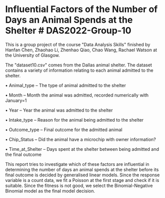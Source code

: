 # Influential Factors of the Number of Days an Animal Spends at the Shelter # DAS2022-Group-10
This is a group project of the course "Data Analysis Skills" finished by Hanfan Chen, Zhaohao Li, Zhenhao Qiao, Chao Wang, Rachael Watson at the University of Glasgow.

The "dataset10.csv" comes from the Dallas animal shelter. The dataset contains a variety of information relating to each animal admitted to the shelter. 

• Animal_type – The type of animal admitted to the shelter

• Month – Month the animal was admitted, recorded numerically with January=1

• Year – Year the animal was admitted to the shelter

• Intake_type – Reason for the animal being admitted to the shelter

• Outcome_type – Final outcome for the admitted animal

• Chip_Status – Did the animal have a microchip with owner information?

• Time_at_Shelter – Days spent at the shelter between being admitted and the final outcome

This report tries to investigate which of these factors are influential in determining the number of days an animal spends at the shelter before its final outcome is decided by generalised linear models. Since the response variable is a count data, we fit a Poisson at the first stage and check if it is suitable. Since the fitness is not good, we select the Binomial-Negative Binomial model as the final model decision.
